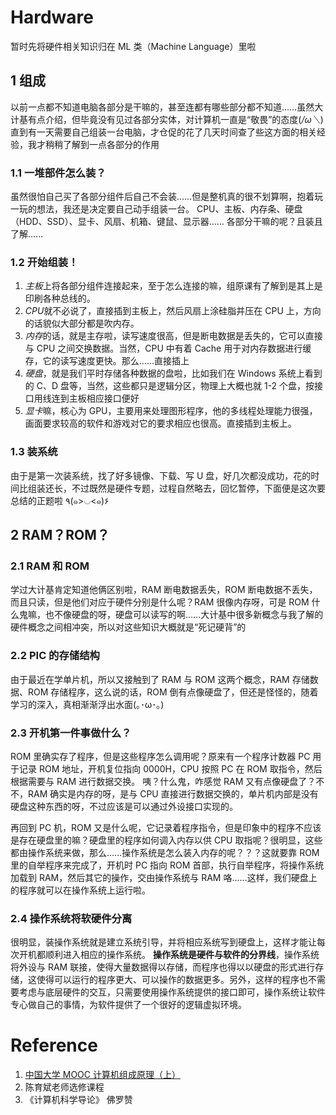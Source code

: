 # Hardware

暂时先将硬件相关知识归在 ML 类（Machine Language）里啦

## 1 组成

以前一点都不知道电脑各部分是干嘛的，甚至连都有哪些部分都不知道……虽然大计基有点介绍，但毕竟没有见过各部分实体，对计算机一直是“敬畏”的态度(_/ω＼_)
直到有一天需要自己组装一台电脑，才仓促的花了几天时间查了些这方面的相关经验，我才稍稍了解到一点各部分的作用

### 1.1 一堆部件怎么装？

虽然很怕自己买了各部分组件后自己不会装……但是整机真的很不划算啊，抱着玩一玩的想法，我还是决定要自己动手组装一台。
CPU、主板、内存条、硬盘（HDD、SSD）、显卡、风扇、机箱、键鼠、显示器……
各部分干嘛的呢？且装且了解……

### 1.2 开始组装！

1. *主板*上将各部分组件连接起来，至于怎么连接的嘛，组原课有了解到是其上是印刷各种总线的。
2. *CPU*就不必说了，直接插到主板上，然后风扇上涂硅脂并压在 CPU 上，方向的话貌似大部分都是吹内存。
3. *内存*的话，就是主存啦，读写速度很高，但是断电数据是丢失的，它可以直接与 CPU 之间交换数据。当然，CPU 中有着 Cache 用于对内存数据进行缓存，它的读写速度更快。那么……直接插上
4. _硬盘_，就是我们平时存储各种数据的盘啦，比如我们在 Windows 系统上看到的 C、D 盘等，当然，这些都只是逻辑分区，物理上大概也就 1-2 个盘，按接口用线连到主板相应接口便好
5. *显卡*嘛，核心为 GPU，主要用来处理图形程序，他的多线程处理能力很强，画面要求较高的软件和游戏对它的要求相应也很高。直接插到主板上。

### 1.3 装系统

由于是第一次装系统，找了好多镜像、下载、写 U 盘，好几次都没成功，花的时间比组装还长，不过既然是硬件专题，过程自然略去，回忆暂停，下面便是这次要总结的正题啦 ٩(๑>◡<๑)۶

## 2 RAM？ROM？

### 2.1 RAM 和 ROM

学过大计基肯定知道他俩区别啦，RAM 断电数据丢失，ROM 断电数据不丢失，而且只读，但是他们对应于硬件分别是什么呢？RAM 很像内存呀，可是 ROM 什么鬼嘛，也不像硬盘的呀，硬盘可以读写的啊……大计基中很多新概念与我了解的硬件概念之间相冲突，所以对这些知识大概就是“死记硬背”的

### 2.2 PIC 的存储结构

由于最近在学单片机，所以又接触到了 RAM 与 ROM 这两个概念，RAM 存储数据、ROM 存储程序，这么说的话，ROM 倒有点像硬盘了，但还是怪怪的，随着学习的深入，真相渐渐浮出水面(｡･ω･｡)

### 2.3 开机第一件事做什么？

ROM 里确实存了程序，但是这些程序怎么调用呢？原来有一个程序计数器 PC 用于记录 ROM 地址，开机复位指向 0000H，CPU 按照 PC 在 ROM 取指令，然后根据需要与 RAM 进行数据交换。
咦？什么鬼，咋感觉 RAM 又有点像硬盘了？不不，RAM 确实是内存的呀，是与 CPU 直接进行数据交换的，单片机内部是没有硬盘这种东西的呀，不过应该是可以通过外设接口实现的。

再回到 PC 机，ROM 又是什么呢，它记录着程序指令，但是印象中的程序不应该是存在硬盘里的嘛？硬盘里的程序如何调入内存以供 CPU 取指呢？很明显，这些都由操作系统来做，那么……操作系统是怎么装入内存的呢？？？这就要靠 ROM 里的自举程序来完成了，开机时 PC 指向 ROM 首部，执行自举程序，将操作系统加载到 RAM，然后其它的操作，交由操作系统与 RAM 咯……这样，我们硬盘上的程序就可以在操作系统上运行啦。

### 2.4 操作系统将软硬件分离

很明显，装操作系统就是建立系统引导，并将相应系统写到硬盘上，这样才能让每次开机都顺利进入相应的操作系统。
**操作系统是硬件与软件的分界线**，操作系统将外设与 RAM 联接，使得大量数据得以存储，而程序也得以以硬盘的形式进行存储，这使得可以运行的程序更大、可以操作的数据更多。另外，这样的程序也不需要考虑与底层硬件的交互，只需要使用操作系统提供的接口即可，操作系统让软件专心做自己的事情，为软件提供了一个很好的逻辑虚拟环境。

# Reference

1. [中国大学 MOOC 计算机组成原理（上）](https://www.icourse163.org/course/HIT-309001)
2. 陈育斌老师选修课程
3. 《计算机科学导论》 佛罗赞
